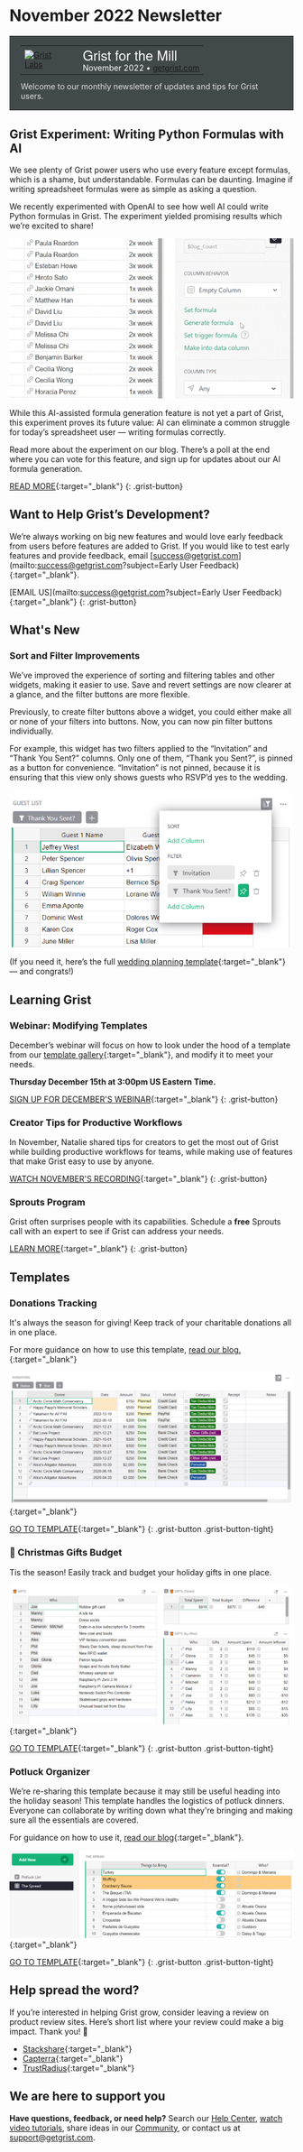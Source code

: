 # November 2022 Newsletter

<style>
  /* restore some poorly overridden defaults */
  .newsletter-header .table {
    background-color: initial;
    border: initial;
  }
  .newsletter-header .table > tbody > tr > td {
    padding: initial;
    border: initial;
    vertical-align: initial;
  }
  .newsletter-header img.header-img {
    padding: initial;
    max-width: initial;
    display: initial;
    padding: initial;
    line-height: initial;
    background-color: initial;
    border: initial;
    border-radius: initial;
    margin: initial;
  }

  /* copy newsletter styles, with a prefix for sufficient specificity */
  .newsletter-header .header {
    border: none;
    padding: 0;
    margin: 0;
  }
  .newsletter-header table > tbody > tr > td.header-image {
    width: 80px;
    padding-right: 16px;
  }
  .newsletter-header table > tbody > tr > td.header-text {
    background-color: #42494B;
    padding: 16px 20px;
  }
  .newsletter-header table.header-top {
    border: none;
    padding: 0;
    margin: 0;
    width: 100%;
  }
  .header-title {
    font-family: Helvetica Neue, Helvetica, Arial, sans-serif;
    font-size: 24px;
    line-height: 28px;
    color: #FFFFFF;
  }
  .header-month {
    color: #FFFFFF;
  }
  .header-welcome {
    margin-top: 12px;
    color: #FFFFFF;
  }
  .newsletter-summary {
    background-color: #e3fff5;
    margin: 0;
    padding: 10px;
  }
  .newsletter-summary-header {
    text-align: center;
    padding-bottom: 10px;
    border-bottom: 1px solid lightgrey;
  }
  .newsletter-summary ul {
    padding-left: 20px;
  }
  .newsletter-summary li {
    margin-bottom: 10px;
  }
  .newsletter-summary li p {
    margin: 0px
  }
</style>
<div class="newsletter-header">
<table class="header" cellpadding="0" cellspacing="0" border="0"><tr>
  <td class="header-text">
    <table class="header-top"><tr>
      <td class="header-image">
        <a href="https://www.getgrist.com">
          <img class="header-img" src="/images/newsletters/grist-labs.png" width="80" height="80" alt="Grist Labs" border="0">
        </a>
      </td>
      <td class="header-top-text">
        <div class="header-title">Grist for the Mill</div>
        <div class="header-month">November 2022
          &#8226; <a href="https://www.getgrist.com/">getgrist.com</a></div>
      </td>
    </tr></table>
    <div class="header-welcome" style="color: #e0e0e0;">
      Welcome to our monthly newsletter of updates and tips for Grist users.
    </div>
  </td>
</tr></table>
</div>

## Grist Experiment: Writing Python Formulas with AI

We see plenty of Grist power users who use every feature except formulas, which is a shame, but understandable. Formulas can be daunting. Imagine if writing spreadsheet formulas were as simple as asking a question.

We recently experimented with OpenAI to see how well AI could write Python formulas in Grist. The experiment yielded promising results which we’re excited to share!

![AI Experiment](../images/newsletters/2022-11/dog-count.gif)

While this AI-assisted formula generation feature is not yet a part of Grist, this experiment proves its future value: AI can eliminate a common struggle for today’s spreadsheet user — writing formulas correctly.  

Read more about the experiment on our blog. There’s a poll at the end where you can vote for this feature, and sign up for updates about our AI formula generation.

[READ MORE](https://www.getgrist.com/blog/ai-formula-generation-experiment/){:target="\_blank"}
{: .grist-button}

## Want to Help Grist’s Development?

We’re always working on big new features and would love early feedback from users before features are added to Grist. If you would like to test early features and provide feedback, email [success@getgrist.com](mailto:success@getgrist.com?subject=Early User Feedback){:target="\_blank"}. 

[EMAIL US](mailto:success@getgrist.com?subject=Early User Feedback){:target="\_blank"}
{: .grist-button}

## What's New

### Sort and Filter Improvements

We’ve improved the experience of sorting and filtering tables and other widgets, making it easier to use. Save and revert settings are now clearer at a glance, and the filter buttons are more flexible. 

Previously, to create filter buttons above a widget, you could either make all or none of your filters into buttons. Now, you can now pin filter buttons individually. 

For example, this widget has two filters applied to the “Invitation” and “Thank You Sent?” columns. Only one of them, “Thank you Sent?”, is pinned as a button for convenience. “Invitation” is not pinned, because it is ensuring that this view only shows guests who RSVP’d yes to the wedding.

![Sort and Filter Improvements](../images/newsletters/2022-11/filter-buttons.png)

(If you need it, here’s the full [wedding planning template](https://templates.getgrist.com/mNp9G2bZ1uaE/Wedding-Planner){:target="\_blank"} — and congrats!)

## Learning Grist

### Webinar: Modifying Templates

December’s webinar will focus on how to look under the hood of a template from our [template gallery](https://docs.getgrist.com/p/templates){:target="\_blank"}, and modify it to meet your needs.

**Thursday December 15th at 3:00pm US Eastern Time.**

[SIGN UP FOR DECEMBER'S WEBINAR](https://www.getgrist.com/learn-grist-webinar/){:target="\_blank"}
{: .grist-button}

### Creator Tips for Productive Workflows

In November, Natalie shared tips for creators to get the most out of Grist while building productive workflows for teams, while making use of features that make Grist easy to use by anyone. 

[WATCH NOVEMBER'S RECORDING](https://www.youtube.com/watch?v=bzzHhOV6gwk){:target="\_blank"}
{: .grist-button}

### Sprouts Program

Grist often surprises people with its capabilities. Schedule a **free** Sprouts call with an expert to see if Grist can address your needs.

[LEARN MORE](https://www.getgrist.com/sprouts-program/){:target="\_blank"}
{: .grist-button}

## Templates

### Donations Tracking

It's always the season for giving! Keep track of your charitable donations all in one place.

For more guidance on how to use this template, [read our blog.](https://www.getgrist.com/blog/donation-tracking-template/){:target="\_blank"}

[![Donations Tracking](../images/newsletters/2022-11/donations-tracking.png)](https://templates.getgrist.com/ihJgigEcm35v/Donation-Tracking){:target="\_blank"}

[GO TO TEMPLATE](https://templates.getgrist.com/ihJgigEcm35v/Donation-Tracking){:target="\_blank"}
{: .grist-button .grist-button-tight}

### 🎄 Christmas Gifts Budget

Tis the season! Easily track and budget your holiday gifts in one place. 

[![Christmas Gifts Budget](../images/newsletters/2022-11/christmas-budget.png)](https://templates.getgrist.com/dr6epxpXUcy9/-Christmas-Gifts-Budget){:target="\_blank"}

[GO TO TEMPLATE](https://templates.getgrist.com/dr6epxpXUcy9/-Christmas-Gifts-Budget){:target="\_blank"}
{: .grist-button .grist-button-tight}

### Potluck Organizer

We’re re-sharing this template because it may still be useful heading into the holiday season! This template handles the logistics of potluck dinners. Everyone can collaborate by writing down what they're bringing and making sure all the essentials are covered. 

For guidance on how to use it, [read our blog](https://www.getgrist.com/blog/holiday-potluck-organizer-template/){:target="\_blank"}.

[![Potluck Organizer](../images/newsletters/2022-10/potluck-organizer.png)](https://templates.getgrist.com/bnWySBocgpze/Thanksgiving-Potluck-Organizer){:target="\_blank"}

[GO TO TEMPLATE](https://templates.getgrist.com/bnWySBocgpze/Thanksgiving-Potluck-Organizer){:target="\_blank"}
{: .grist-button .grist-button-tight}

## Help spread the word?
If you’re interested in helping Grist grow, consider leaving a review on product review sites. Here’s  short list where your review could make a big impact. Thank you! 🙏


* [Stackshare](https://stackshare.io/getgrist){:target="\_blank"}
* [Capterra](https://www.capterra.com/p/232821/Grist/){:target="\_blank"}
* [TrustRadius](https://www.trustradius.com/products/grist/){:target="\_blank"}

## We are here to support you

**Have questions, feedback, or need help?** Search our [Help Center](../index.md), [watch video
tutorials](https://www.youtube.com/channel/UCx0ioQrrC-bIrkmZ7ZULr0g/playlists), share ideas in our
[Community](https://community.getgrist.com), or contact us at <support@getgrist.com>.